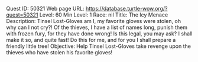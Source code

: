 Quest ID: 50321
Web page URL: https://database.turtle-wow.org/?quest=50321
Level: 60
Min Level: 1
Race: nil
Title: The Icy Menace
Description: Tinsel Lost-Gloves am I, my favorite gloves were stolen, oh why can I not cry?! Of the thieves, I have a list of names long, punish them with frozen fury, for they have done wrong! Is this legal, you may ask? I shall make it so, and quite fast! Do this for me, and for you I shall prepare a friendly little tree!
Objective: Help Tinsel Lost-Gloves take revenge upon the thieves who have stolen his favorite gloves!
